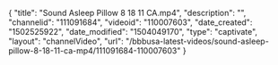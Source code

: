 {
    "title": "Sound Asleep Pillow 8 18 11 CA.mp4",
    "description": "",
    "channelid": "111091684",
    "videoid": "110007603",
    "date_created": "1502525922",
    "date_modified": "1504049170",
    "type": "captivate",
    "layout": "channelVideo",
    "url": "\/bbbusa-latest-videos\/sound-asleep-pillow-8-18-11-ca-mp4\/111091684-110007603"
}